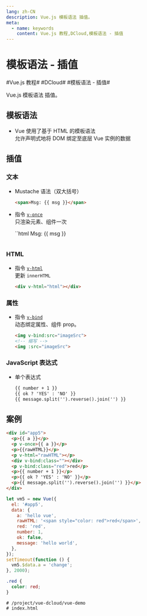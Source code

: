 ```yaml
---
lang: zh-CN
description: Vue.js 模板语法 插值。
meta:
  - name: keywords
    content: Vue.js 教程,DCloud,模板语法 - 插值
---
```


# 模板语法 - 插值

\#Vue.js 教程#
\#DCloud#
\#模板语法 - 插值#

Vue.js 模板语法 插值。

## 模板语法

* Vue 使用了基于 HTML 的模板语法  
  允许声明式地将 DOM 绑定至底层 Vue 实例的数据

## 插值

### 文本

* Mustache 语法（双大括号）

  ```html
  <span>Msg: {{ msg }}</span>
  ```

* 指令 [`v-once`](https://cn.vuejs.org/v2/api/#v-once)  
  只渲染元素、组件一次

  ``html
  <span v-once>Msg: {{ msg }}</span>
  ```

### HTML

* 指令 [`v-html`](https://cn.vuejs.org/v2/api/#v-html)  
  更新 `innerHTML`

  ```html
  <div v-html="html"></div>
  ```

### 属性

* 指令 [`v-bind`](https://cn.vuejs.org/v2/api/#v-bind)  
  动态绑定属性、组件 prop。

  ```html
  <img v-bind:src="imageSrc">
  <!-- 缩写 -->
  <img :src="imageSrc">
  ```

### JavaScript 表达式

* 单个表达式

  ```html
  {{ number + 1 }}
  {{ ok ? 'YES' : 'NO' }}
  {{ message.split('').reverse().join('') }}
  ```

## 案例

```html
<div id="app5">
  <p>{{ a }}</p>
  <p v-once>{{ a }}</p>
  <p>{{rawHTML}}</p>
  <p v-html="rawHTML"></p>
  <div v-bind:class=""></div>
  <p v-bind:class="red">red</p>
  <p>{{ number + 1 }}</p>
  <p>{{ ok ? 'YES' : 'NO' }}</p>
  <p>{{ message.split('').reverse().join('') }}</p>
</div>
```

```js
let vm5 = new Vue({
  el: '#app5',
  data: {
    a: 'hello vue',
    rawHTML: '<span style="color: red">red</span>',
    red: 'red',
    number: 1,
    ok: false,
    message: 'hello world',
  },
});
setTimeout(function () {
  vm5.$data.a = 'change';
}, 2000);
```

```css
.red {
  color: red;
}
```

```shell
# /project/vue-dcloud/vue-demo
# index.html
```
